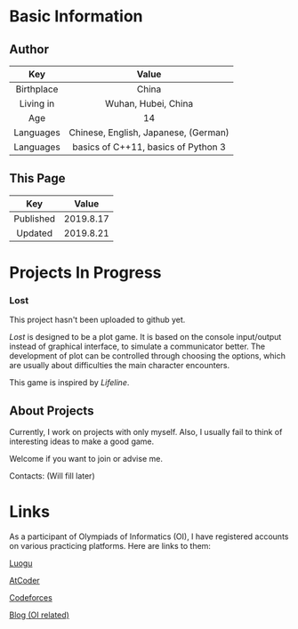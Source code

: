 # Basic Information
## Author

| Key        | Value                                |
| :-:        | :-:                                  |
| Birthplace | China                                |
| Living in  | Wuhan, Hubei, China                  |
| Age        | 14                                   |
| Languages  | Chinese, English, Japanese, (German) |
| Languages  | basics of C++11, basics of Python 3  |

## This Page

| Key        | Value      |
| :-:        | :-:        |
| Published  | 2019.8.17  |
| Updated    | 2019.8.21  |

# Projects In Progress
### Lost
  This project hasn't been uploaded to github yet.
  
  *Lost* is designed to be a plot game. It is based on the console input/output instead of graphical interface, to simulate a communicator better. The development of plot can be controlled through choosing the options, which are usually about difficulties the main character encounters.
  
  This game is inspired by *Lifeline*.

## About Projects
Currently, I work on projects with only myself. Also, I usually fail to think of interesting ideas to make a good game.

Welcome if you want to join or advise me.

Contacts: (Will fill later)

# Links
As a participant of Olympiads of Informatics (OI), I have registered accounts on various practicing platforms. Here are links to them:

[Luogu](https://www.luogu.org/space/show?uid=64757)

[AtCoder](https://atcoder.jp/users/AdUhTkJm)

[Codeforces](http://codeforces.com/profile/AdUhTkJm)

[Blog (OI related)](https://www.luogu.org/blog/user64757)
